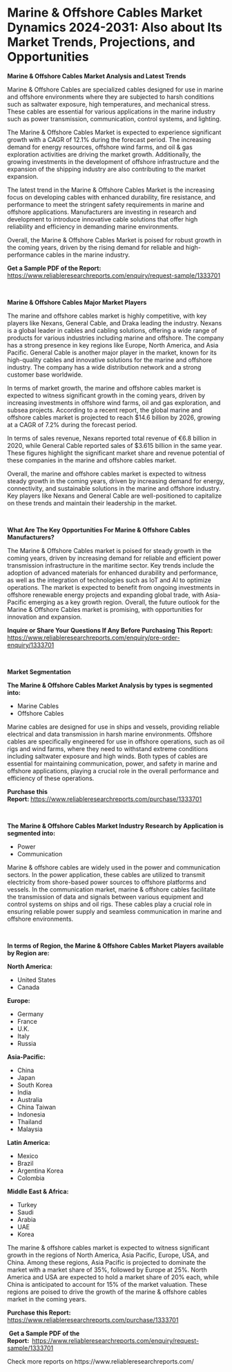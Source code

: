 <p><h1>Marine & Offshore Cables Market Dynamics 2024-2031: Also about Its Market Trends, Projections, and Opportunities</h1></p><p><strong>Marine & Offshore Cables Market Analysis and Latest Trends</strong></p>
<p><p>Marine & Offshore Cables are specialized cables designed for use in marine and offshore environments where they are subjected to harsh conditions such as saltwater exposure, high temperatures, and mechanical stress. These cables are essential for various applications in the marine industry such as power transmission, communication, control systems, and lighting.</p><p>The Marine & Offshore Cables Market is expected to experience significant growth with a CAGR of 12.1% during the forecast period. The increasing demand for energy resources, offshore wind farms, and oil & gas exploration activities are driving the market growth. Additionally, the growing investments in the development of offshore infrastructure and the expansion of the shipping industry are also contributing to the market expansion.</p><p>The latest trend in the Marine & Offshore Cables Market is the increasing focus on developing cables with enhanced durability, fire resistance, and performance to meet the stringent safety requirements in marine and offshore applications. Manufacturers are investing in research and development to introduce innovative cable solutions that offer high reliability and efficiency in demanding marine environments.</p><p>Overall, the Marine & Offshore Cables Market is poised for robust growth in the coming years, driven by the rising demand for reliable and high-performance cables in the marine industry.</p></p>
<p><strong>Get a Sample PDF of the Report:&nbsp;</strong> <a href="https://www.reliableresearchreports.com/enquiry/request-sample/1333701">https://www.reliableresearchreports.com/enquiry/request-sample/1333701</a></p>
<p>&nbsp;</p>
<p><strong>Marine & Offshore Cables Major Market Players</strong></p>
<p><p>The marine and offshore cables market is highly competitive, with key players like Nexans, General Cable, and Draka leading the industry. Nexans is a global leader in cables and cabling solutions, offering a wide range of products for various industries including marine and offshore. The company has a strong presence in key regions like Europe, North America, and Asia Pacific. General Cable is another major player in the market, known for its high-quality cables and innovative solutions for the marine and offshore industry. The company has a wide distribution network and a strong customer base worldwide.</p><p>In terms of market growth, the marine and offshore cables market is expected to witness significant growth in the coming years, driven by increasing investments in offshore wind farms, oil and gas exploration, and subsea projects. According to a recent report, the global marine and offshore cables market is projected to reach $14.6 billion by 2026, growing at a CAGR of 7.2% during the forecast period.</p><p>In terms of sales revenue, Nexans reported total revenue of €6.8 billion in 2020, while General Cable reported sales of $3.615 billion in the same year. These figures highlight the significant market share and revenue potential of these companies in the marine and offshore cables market.</p><p>Overall, the marine and offshore cables market is expected to witness steady growth in the coming years, driven by increasing demand for energy, connectivity, and sustainable solutions in the marine and offshore industry. Key players like Nexans and General Cable are well-positioned to capitalize on these trends and maintain their leadership in the market.</p></p>
<p>&nbsp;</p>
<p><strong>What Are The Key Opportunities For Marine & Offshore Cables Manufacturers?</strong></p>
<p><p>The Marine & Offshore Cables market is poised for steady growth in the coming years, driven by increasing demand for reliable and efficient power transmission infrastructure in the maritime sector. Key trends include the adoption of advanced materials for enhanced durability and performance, as well as the integration of technologies such as IoT and AI to optimize operations. The market is expected to benefit from ongoing investments in offshore renewable energy projects and expanding global trade, with Asia-Pacific emerging as a key growth region. Overall, the future outlook for the Marine & Offshore Cables market is promising, with opportunities for innovation and expansion.</p></p>
<p><strong>Inquire or Share Your Questions If Any Before Purchasing This Report:</strong> <a href="https://www.reliableresearchreports.com/enquiry/pre-order-enquiry/1333701">https://www.reliableresearchreports.com/enquiry/pre-order-enquiry/1333701</a></p>
<p>&nbsp;</p>
<p><strong>Market Segmentation</strong></p>
<p><strong>The Marine & Offshore Cables Market Analysis by types is segmented into:</strong></p>
<p><ul><li>Marine Cables</li><li>Offshore Cables</li></ul></p>
<p><p>Marine cables are designed for use in ships and vessels, providing reliable electrical and data transmission in harsh marine environments. Offshore cables are specifically engineered for use in offshore operations, such as oil rigs and wind farms, where they need to withstand extreme conditions including saltwater exposure and high winds. Both types of cables are essential for maintaining communication, power, and safety in marine and offshore applications, playing a crucial role in the overall performance and efficiency of these operations.</p></p>
<p><strong>Purchase this Report:&nbsp;</strong><a href="https://www.reliableresearchreports.com/purchase/1333701">https://www.reliableresearchreports.com/purchase/1333701</a></p>
<p>&nbsp;</p>
<p><strong>The Marine & Offshore Cables Market Industry Research by Application is segmented into:</strong></p>
<p><ul><li>Power</li><li>Communication</li></ul></p>
<p><p>Marine & offshore cables are widely used in the power and communication sectors. In the power application, these cables are utilized to transmit electricity from shore-based power sources to offshore platforms and vessels. In the communication market, marine & offshore cables facilitate the transmission of data and signals between various equipment and control systems on ships and oil rigs. These cables play a crucial role in ensuring reliable power supply and seamless communication in marine and offshore environments.</p></p>
<p>&nbsp;</p>
<p><strong>In terms of Region, the Marine & Offshore Cables Market Players available by Region are:</strong></p>
<p>
    <p> <strong> North America: </strong>
        <ul>
            <li>United States</li>
            <li>Canada</li>
        </ul>
        </p> 
    <p> <strong> Europe: </strong>
        <ul>
            <li>Germany</li>
            <li>France</li>
            <li>U.K.</li>
            <li>Italy</li>
            <li>Russia</li>
        </ul>
        </p> 
    <p> <strong> Asia-Pacific: </strong>
        <ul>
            <li>China</li>
            <li>Japan</li>
            <li>South Korea</li>
            <li>India</li>
            <li>Australia</li>
            <li>China Taiwan</li>
            <li>Indonesia</li>
            <li>Thailand</li>
            <li>Malaysia</li>
        </ul>
        </p> 
    <p> <strong> Latin America: </strong>
        <ul>
            <li>Mexico</li>
            <li>Brazil</li>
            <li>Argentina Korea</li>
            <li>Colombia</li>
        </ul>
        </p> 
    <p> <strong> Middle East & Africa: </strong>
        <ul>
            <li>Turkey</li>
            <li>Saudi</li>
            <li>Arabia</li>
            <li>UAE</li>
            <li>Korea</li>
        </ul>
    </p>
    </p>
<p><p>The marine & offshore cables market is expected to witness significant growth in the regions of North America, Asia Pacific, Europe, USA, and China. Among these regions, Asia Pacific is projected to dominate the market with a market share of 35%, followed by Europe at 25%. North America and USA are expected to hold a market share of 20% each, while China is anticipated to account for 15% of the market valuation. These regions are poised to drive the growth of the marine & offshore cables market in the coming years.</p></p>
<p><strong>Purchase this Report: </strong><a href="https://www.reliableresearchreports.com/purchase/1333701">https://www.reliableresearchreports.com/purchase/1333701</a></p>
<p>&nbsp;<strong>Get a Sample PDF of the Report:&nbsp;&nbsp;</strong><a href="https://www.reliableresearchreports.com/enquiry/request-sample/1333701">https://www.reliableresearchreports.com/enquiry/request-sample/1333701</a></p>
<p><strong></strong></p>
<p>Check more reports on https://www.reliableresearchreports.com/</p>
